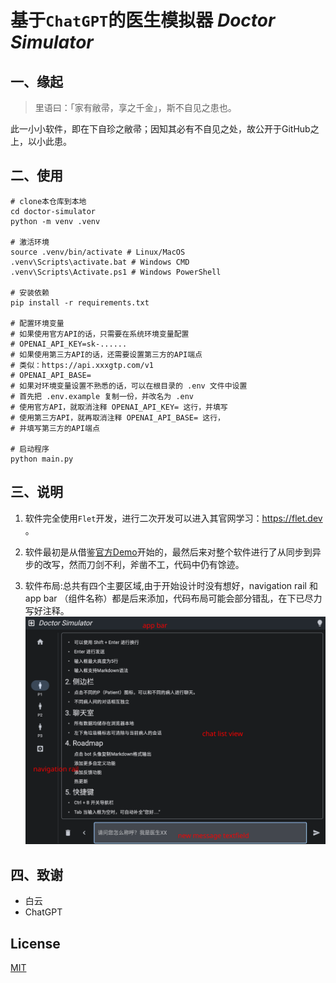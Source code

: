 # 基于`ChatGPT`的医生模拟器 _Doctor Simulator_

## 一、缘起
> 里语曰：「家有敝帚，享之千金」，斯不自见之患也。

此一小小软件，即在下自珍之敝帚；因知其必有不自见之处，故公开于GitHub之上，以小此患。

## 二、使用
```
# clone本仓库到本地
cd doctor-simulator
python -m venv .venv

# 激活环境
source .venv/bin/activate # Linux/MacOS
.venv\Scripts\activate.bat # Windows CMD
.venv\Scripts\Activate.ps1 # Windows PowerShell

# 安装依赖
pip install -r requirements.txt

# 配置环境变量
# 如果使用官方API的话，只需要在系统环境变量配置
# OPENAI_API_KEY=sk-......
# 如果使用第三方API的话，还需要设置第三方的API端点
# 类似：https://api.xxxgtp.com/v1
# OPENAI_API_BASE=
# 如果对环境变量设置不熟悉的话，可以在根目录的 .env 文件中设置
# 首先把 .env.example 复制一份，并改名为 .env
# 使用官方API，就取消注释 OPENAI_API_KEY= 这行，并填写
# 使用第三方API，就再取消注释 OPENAI_API_BASE= 这行，
# 并填写第三方的API端点

# 启动程序
python main.py

```

## 三、说明
1. 软件完全使用`Flet`开发，进行二次开发可以进入其官网学习：https://flet.dev 。

2. 软件最初是从借鉴[官方Demo](https://flet.dev/docs/tutorials/python-realtime-chat)开始的，最然后来对整个软件进行了从同步到异步的改写，然而刀剑不利，斧凿不工，代码中仍有馀迹。

3. 软件布局:总共有四个主要区域,由于开始设计时没有想好，navigation rail 和 app bar （组件名称）都是后来添加，代码布局可能会部分错乱，在下已尽力写好注释。
![软件截图](/assets/img/1.png)



## 四、致谢

- 白云
- ChatGPT


## License
[MIT](/LICENSE)
